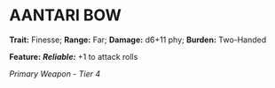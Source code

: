 ﻿---
tags:
  - Item
  - Weapon
name: 'AANTARI BOW'
trait: 'Finesse'
range: 'Far'
damage: 'd6+11 phy'
burden: 'Two-Handed'
feat_name: 'Reliable'
feat_text: '+1 to attack rolls'
primary_or_secondary: 'Primary Weapon'
tier: 4
---

# AANTARI BOW

**Trait:** Finesse; **Range:** Far; **Damage:** d6+11 phy; **Burden:** Two-Handed

**Feature:** ***Reliable:*** +1 to attack rolls

*Primary Weapon - Tier 4*
